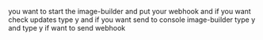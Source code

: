 
you want to start the image-builder
and put your webhook
and if you want check updates type y
and if you want send to console image-builder type y
and type y if want to send webhook
